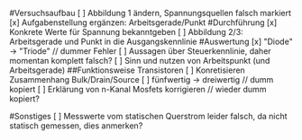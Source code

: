 #Versuchsaufbau
[ ] Abbildung 1 ändern, Spannungsquellen falsch markiert
[x] Aufgabenstellung ergänzen: Arbeitsgerade/Punkt
#Durchführung
[x] Konkrete Werte für Spannung bekanntgeben
[ ] Abbildung 2/3: Arbeitsgerade und Punkt in die Ausgangskennlinie
#Auswertung
[x] "Diode" -> "Triode" // dummer Fehler 
[ ] Aussagen über Steuerkennlinie, daher momentan komplett falsch?
[ ] Sinn und nutzen von Arbeitspunkt (und Arbeitsgerade)
##Funktionsweise Transistoren
[ ] Konretisieren Zusammenhang Bulk/Drain/Source
[ ] fünfwertig -> dreiwertig // dumm kopiert
[ ] Erklärung von n-Kanal Mosfets korrigieren // wieder dumm kopiert?

#Sonstiges
[ ] Messwerte vom statischen Querstrom leider falsch, da nicht statisch gemessen, dies anmerken?
